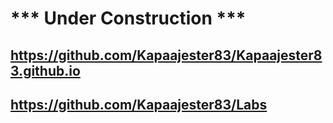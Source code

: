# *** Under Construction ***

## https://github.com/Kapaajester83/Kapaajester83.github.io
## https://github.com/Kapaajester83/Labs


